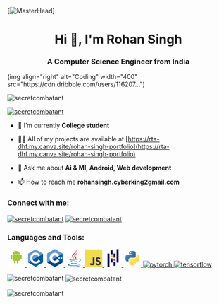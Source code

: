 [![MasterHead](https://1.bp.blogspot.com/-7A4WynwLsM...)]
<h1 align="center">Hi 👋, I'm Rohan Singh</h1>
<h3 align="center">A Computer Science Engineer from India</h3>
(img align="right" alt="Coding" width="400" src="https://cdn.dribbble.com/users/116207...")

<p align="left"> <img src="https://komarev.com/ghpvc/?username=secretcombatant&label=Profile%20views&color=0e75b6&style=flat" alt="secretcombatant" /> </p>

<p align="left"> <a href="https://twitter.com/secretcombatant" target="blank"><img src="https://img.shields.io/twitter/follow/secretcombatant?logo=twitter&style=for-the-badge" alt="secretcombatant" /></a> </p>

- 🌱 I’m currently **College student**

- 👨‍💻 All of my projects are available at [https://rta-dhf.my.canva.site/rohan-singh-portfolio](https://rta-dhf.my.canva.site/rohan-singh-portfolio)

- 💬 Ask me about **Ai & Ml, Android, Web development**

- 📫 How to reach me **rohansingh.cyberking2gmail.com**

<h3 align="left">Connect with me:</h3>
<p align="left">
<a href="https://twitter.com/secretcombatant" target="blank"><img align="center" src="https://raw.githubusercontent.com/rahuldkjain/github-profile-readme-generator/master/src/images/icons/Social/twitter.svg" alt="secretcombatant" height="30" width="40" /></a>
<a href="https://instagram.com/secretcombatant" target="blank"><img align="center" src="https://raw.githubusercontent.com/rahuldkjain/github-profile-readme-generator/master/src/images/icons/Social/instagram.svg" alt="secretcombatant" height="30" width="40" /></a>
</p>

<h3 align="left">Languages and Tools:</h3>
<p align="left"> <a href="https://developer.android.com" target="_blank" rel="noreferrer"> <img src="https://raw.githubusercontent.com/devicons/devicon/master/icons/android/android-original-wordmark.svg" alt="android" width="40" height="40"/> </a> <a href="https://www.cprogramming.com/" target="_blank" rel="noreferrer"> <img src="https://raw.githubusercontent.com/devicons/devicon/master/icons/c/c-original.svg" alt="c" width="40" height="40"/> </a> <a href="https://www.w3schools.com/cpp/" target="_blank" rel="noreferrer"> <img src="https://raw.githubusercontent.com/devicons/devicon/master/icons/cplusplus/cplusplus-original.svg" alt="cplusplus" width="40" height="40"/> </a> <a href="https://www.java.com" target="_blank" rel="noreferrer"> <img src="https://raw.githubusercontent.com/devicons/devicon/master/icons/java/java-original.svg" alt="java" width="40" height="40"/> </a> <a href="https://developer.mozilla.org/en-US/docs/Web/JavaScript" target="_blank" rel="noreferrer"> <img src="https://raw.githubusercontent.com/devicons/devicon/master/icons/javascript/javascript-original.svg" alt="javascript" width="40" height="40"/> </a> <a href="https://pandas.pydata.org/" target="_blank" rel="noreferrer"> <img src="https://raw.githubusercontent.com/devicons/devicon/2ae2a900d2f041da66e950e4d48052658d850630/icons/pandas/pandas-original.svg" alt="pandas" width="40" height="40"/> </a> <a href="https://www.python.org" target="_blank" rel="noreferrer"> <img src="https://raw.githubusercontent.com/devicons/devicon/master/icons/python/python-original.svg" alt="python" width="40" height="40"/> </a> <a href="https://pytorch.org/" target="_blank" rel="noreferrer"> <img src="https://www.vectorlogo.zone/logos/pytorch/pytorch-icon.svg" alt="pytorch" width="40" height="40"/> </a> <a href="https://www.tensorflow.org" target="_blank" rel="noreferrer"> <img src="https://www.vectorlogo.zone/logos/tensorflow/tensorflow-icon.svg" alt="tensorflow" width="40" height="40"/> </a> </p>

<p><img align="left" src="https://github-readme-stats.vercel.app/api/top-langs?username=secretcombatant&show_icons=true&locale=en&layout=compact" alt="secretcombatant" /></p>

<p>&nbsp;<img align="center" src="https://github-readme-stats.vercel.app/api?username=secretcombatant&show_icons=true&locale=en" alt="secretcombatant" /></p>

<p><img align="center" src="https://github-readme-streak-stats.herokuapp.com/?user=secretcombatant&" alt="secretcombatant" /></p>
